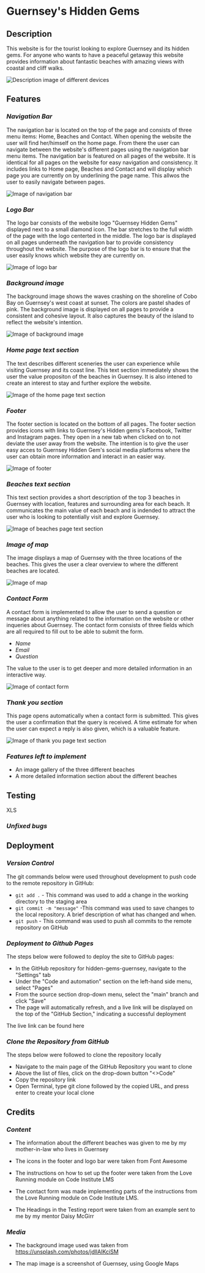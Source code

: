 # **Guernsey's Hidden Gems**
## **Description**
This website is for the tourist looking to explore Guernsey and its hidden gems. For anyone who wants to have a peaceful getaway this website provides information about fantastic beaches with amazing views with coastal and cliff walks. 

![Description image of different devices](docs/description.png)
## **Features**
### *Navigation Bar*
The navigation bar is located on the top of the page and consists of three menu items: Home, Beaches and Contact. When opening the website the user will find her/himself on the home page. From there the user can navigate between the website's different pages using the navigation bar menu items. 
The navigation bar is featured on all pages of the website. It is identical for all pages on the website for easy navigation and consistency. It includes links to Home page, Beaches and Contact and will display which page you are currently on by underlining the page name. This allwos the user to easily navigate between pages. 

![Image of navigation bar](docs/navigation-bar.png)
### *Logo Bar*
The logo bar consists of the website logo "Guernsey Hidden Gems" displayed next to a small diamond icon. The bar stretches to the full width of the page with the logo centerted in the middle. The logo bar is displayed on all pages underneath the navigation bar to provide consistency throughout the website. The purpose of the logo bar is to ensure that the user easily knows which website they are currently on. 

![Image of logo bar](docs/logo-bar.png)
### *Background image*
The background image shows the waves crashing on the shoreline of Cobo Bay on Guernsey's west coast at sunset. The colors are pastel shades of pink. The background image is displayed on all pages to provide a consistent and cohesive layout. It also captures the beauty of the island to reflect the website's intention. 

![Image of background image](docs/background-img.png)
### *Home page text section*
The text describes different sceneries the user can experience while visiting Guernsey and its coast line. This text section immediately shows the user the value propositon of the beaches in Guernsey. It is also intened to create an interest to stay and further explore the website. 

![Image of the home page text section](docs/home-page-section.png)
### *Footer* 
The footer section is located on the bottom of all pages. The footer section provides icons with links to Guernsey's Hidden gems's Facebook, Twitter and Instagram pages. They open in a new tab when clicked on to not deviate the user away from the website. The intention is to give the user easy acces to Guernsey Hidden Gem's social media platforms where the user can obtain more information and interact in an easier way. 

![Image of footer](docs/footer.png)
### *Beaches text section*
This text section provides a short description of the top 3 beaches in Guernsey with location, features and surrounding area for each beach. It communicates the main value of each beach and is indended to attract the user who is looking to potentially visit and explore Guernsey. 

![Image of beaches page text section](docs/beaches-text-section.png)
### *Image of map* 
The image displays a map of Guernsey with the three locations of the beaches. This gives the user a clear overview to where the different beaches are located. 

![Image of map](docs/img-map.png)
### *Contact Form* 
A contact form is implemented to allow the user to send a question or message about anything related to the information on the website or other inqueries about Guernsey. The contact form consists of three fields which are all required to fill out to be able to submit the form. 
- *Name* 
- *Email* 
- *Question* 
   
The value to the user is to get deeper and more detailed information in an interactive way. 

![Image of contact form](docs/contact-form.png)
### *Thank you section* 
This page opens automatically when a contact form is submitted. This gives the user a confirmation that the query is received. A time estimate for when the user can expect a reply is also given, which is a valuable feature. 

![Image of thank you page text section](docs/thank-you-section.png)
### *Features left to implement* 
- An image gallery of the three different beaches 
- A more detailed information section about the different beaches

## **Testing**
XLS

 ### *Unfixed bugs*

## **Deployment**
 ### *Version Control*
The git commands below were used throughout development to push code to the remote repository in GitHub:
- `git add .` - This command was used to add a change in the working directory to the staging area
- `git commit -m "message"` -This command was used to save changes to the local repository. A brief description of what has changed and when.
- `git push` - This command was used to push all commits to the remote repository on GitHub

### *Deployment to Github Pages*
The steps below were followed to deploy the site to GitHub pages:
- In the GitHub repository for hidden-gems-guernsey, navigate to the "Settings" tab
- Under the "Code and automation" section on the left-hand side menu, select "Pages"
-  From the source section drop-down menu, select the "main" branch and click "Save"
- The page will automatically refresh, and a live link will be displayed on the top of the "GitHub Section," indicating a successful deployment

The live link can be found here

### *Clone the Repository from GitHub*
The steps below were followed to clone the repository locally  
- Navigate to the main page of the GitHub Repository you want to clone 
- Above the list of files, click on the drop-down button "<>Code"
- Copy the repository link 
- Open Terminal, type git clone followed by the copied URL, and press enter to create your local clone


## **Credits**
### *Content* 
- The information about the different beaches was given to me by my mother-in-law who lives in Guernsey

- The icons in the footer and logo bar were taken from Font Awesome

- The instructions on how to set up the footer were taken from the Love Running module on Code Institute LMS

- The contact form was made implementing parts of the instructions from the Love Running module on Code Institute LMS.

- The Headings in the Testing report were taken from an example sent to me by my mentor Daisy McGirr

### *Media*
- The background image used was taken from https://unsplash.com/photos/jdllAIKciSM

- The map image is a screenshot of Guernsey, using Google Maps
